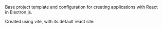 Base project template and configuration for creating applications with React in Electron.js.

Created using vite, with its default react site.
